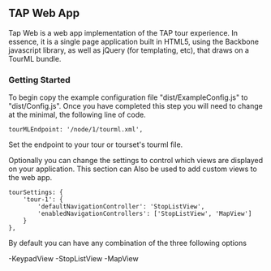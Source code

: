 TAP Web App
---

Tap Web is a web app implementation of the TAP tour experience. In essence, it is a single page application built 
in HTML5, using the Backbone javascript library, as well as jQuery (for templating, etc), that draws on a TourML 
bundle.

### Getting Started

To begin copy the example configuration file "dist/ExampleConfig.js" to "dist/Config.js".  Once you have completed
this step you will need to change at the minimal, the following line of code.

    tourMLEndpoint: '/node/1/tourml.xml',

Set the endpoint to your tour or tourset's tourml file.

Optionally you can change the settings to control which views are displayed on your application.  This section can
Also be used to add custom views to the web app. 

    tourSettings: {
        'tour-1': {
            'defaultNavigationController': 'StopListView',
            'enabledNavigationControllers': ['StopListView', 'MapView']
        }   
    },  

By default you can have any combination of the three following options

-KeypadView
-StopListView
-MapView

